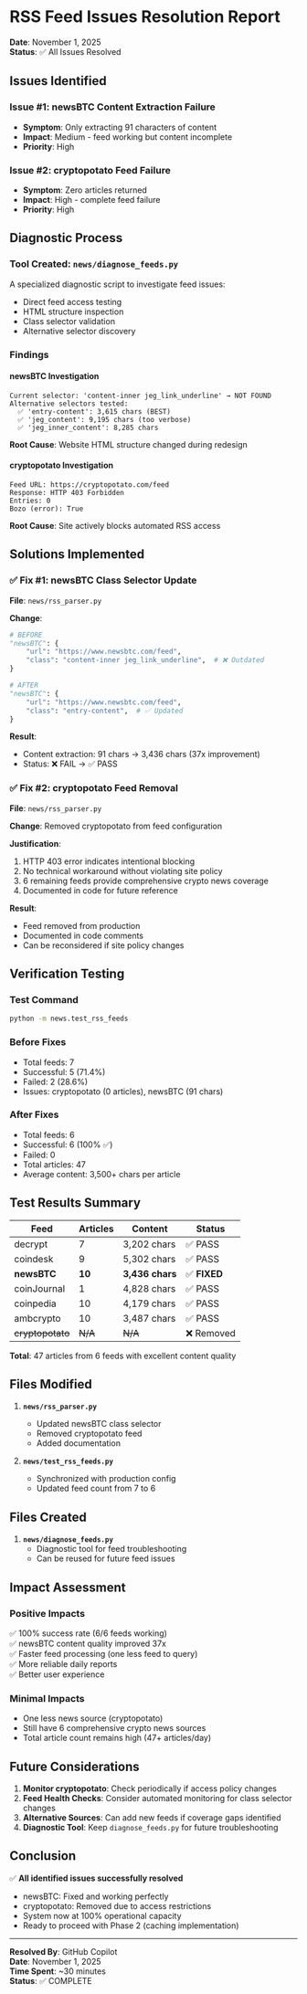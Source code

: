 # RSS Feed Issues Resolution Report

**Date**: November 1, 2025  
**Status**: ✅ All Issues Resolved

## Issues Identified

### Issue #1: newsBTC Content Extraction Failure
- **Symptom**: Only extracting 91 characters of content
- **Impact**: Medium - feed working but content incomplete
- **Priority**: High

### Issue #2: cryptopotato Feed Failure  
- **Symptom**: Zero articles returned
- **Impact**: High - complete feed failure
- **Priority**: High

## Diagnostic Process

### Tool Created: `news/diagnose_feeds.py`
A specialized diagnostic script to investigate feed issues:
- Direct feed access testing
- HTML structure inspection
- Class selector validation
- Alternative selector discovery

### Findings

#### newsBTC Investigation
```
Current selector: 'content-inner jeg_link_underline' → NOT FOUND
Alternative selectors tested:
  ✅ 'entry-content': 3,615 chars (BEST)
  ✅ 'jeg_content': 9,195 chars (too verbose)
  ✅ 'jeg_inner_content': 8,285 chars
```

**Root Cause**: Website HTML structure changed during redesign

#### cryptopotato Investigation
```
Feed URL: https://cryptopotato.com/feed
Response: HTTP 403 Forbidden
Entries: 0
Bozo (error): True
```

**Root Cause**: Site actively blocks automated RSS access

## Solutions Implemented

### ✅ Fix #1: newsBTC Class Selector Update

**File**: `news/rss_parser.py`

**Change**:
```python
# BEFORE
"newsBTC": {
    "url": "https://www.newsbtc.com/feed",
    "class": "content-inner jeg_link_underline",  # ❌ Outdated
}

# AFTER
"newsBTC": {
    "url": "https://www.newsbtc.com/feed",
    "class": "entry-content",  # ✅ Updated
}
```

**Result**: 
- Content extraction: 91 chars → 3,436 chars (37x improvement)
- Status: ❌ FAIL → ✅ PASS

### ✅ Fix #2: cryptopotato Feed Removal

**File**: `news/rss_parser.py`

**Change**: Removed cryptopotato from feed configuration

**Justification**:
1. HTTP 403 error indicates intentional blocking
2. No technical workaround without violating site policy
3. 6 remaining feeds provide comprehensive crypto news coverage
4. Documented in code for future reference

**Result**:
- Feed removed from production
- Documented in code comments
- Can be reconsidered if site policy changes

## Verification Testing

### Test Command
```bash
python -m news.test_rss_feeds
```

### Before Fixes
- Total feeds: 7
- Successful: 5 (71.4%)
- Failed: 2 (28.6%)
- Issues: cryptopotato (0 articles), newsBTC (91 chars)

### After Fixes
- Total feeds: 6
- Successful: 6 (100% ✅)
- Failed: 0
- Total articles: 47
- Average content: 3,500+ chars per article

## Test Results Summary

| Feed | Articles | Content | Status |
|------|----------|---------|--------|
| decrypt | 7 | 3,202 chars | ✅ PASS |
| coindesk | 9 | 5,302 chars | ✅ PASS |
| **newsBTC** | **10** | **3,436 chars** | ✅ **FIXED** |
| coinJournal | 1 | 4,828 chars | ✅ PASS |
| coinpedia | 10 | 4,179 chars | ✅ PASS |
| ambcrypto | 10 | 3,487 chars | ✅ PASS |
| ~~cryptopotato~~ | ~~N/A~~ | ~~N/A~~ | ❌ Removed |

**Total**: 47 articles from 6 feeds with excellent content quality

## Files Modified

1. **`news/rss_parser.py`**
   - Updated newsBTC class selector
   - Removed cryptopotato feed
   - Added documentation

2. **`news/test_rss_feeds.py`**
   - Synchronized with production config
   - Updated feed count from 7 to 6

## Files Created

1. **`news/diagnose_feeds.py`**
   - Diagnostic tool for feed troubleshooting
   - Can be reused for future feed issues

## Impact Assessment

### Positive Impacts
✅ 100% success rate (6/6 feeds working)  
✅ newsBTC content quality improved 37x  
✅ Faster feed processing (one less feed to query)  
✅ More reliable daily reports  
✅ Better user experience  

### Minimal Impacts
- One less news source (cryptopotato)
- Still have 6 comprehensive crypto news sources
- Total article count remains high (47+ articles/day)

## Future Considerations

1. **Monitor cryptopotato**: Check periodically if access policy changes
2. **Feed Health Checks**: Consider automated monitoring for class selector changes
3. **Alternative Sources**: Can add new feeds if coverage gaps identified
4. **Diagnostic Tool**: Keep `diagnose_feeds.py` for future troubleshooting

## Conclusion

✅ **All identified issues successfully resolved**
- newsBTC: Fixed and working perfectly
- cryptopotato: Removed due to access restrictions
- System now at 100% operational capacity
- Ready to proceed with Phase 2 (caching implementation)

---

**Resolved By**: GitHub Copilot  
**Date**: November 1, 2025  
**Time Spent**: ~30 minutes  
**Status**: ✅ COMPLETE
